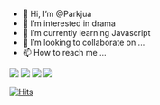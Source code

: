 - 👋 Hi, I’m @Parkjua
- 👀 I’m interested in drama
- 🌱 I’m currently learning Javascript
- 💞️ I’m looking to collaborate on ...
- 📫 How to reach me ...

<img src="https://img.shields.io/badge/HTML5-E34F26?style=flat-square&logo=HTML5&logoColor=white"/></a>
<img src="https://img.shields.io/badge/CSS3-1572B6?style=flat-square&logo=CSS3&logoColor=white"/></a>
<img src="https://img.shields.io/badge/Adobe-FF0000?style=flat-square&logo=Adobe&logoColor=white"/></a>
<img src="https://img.shields.io/badge/After Effects-9999FF?style=flat-square&logo=Adobe After Effects&logoColor=white"/></a>



[![Hits](https://hits.seeyoufarm.com/api/count/incr/badge.svg?url=https%3A%2F%2Fgithub.com%2Fgjbae1212%2Fhit-counter&count_bg=%236783F9&title_bg=%23C7E808&icon=&icon_color=%23E7E7E7&title=hits&edge_flat=false)](https://hits.seeyoufarm.com)

<!---
Parkjua/Parkjua is a ✨ special ✨ repository because its `README.md` (this file) appears on your GitHub profile.
You can click the Preview link to take a look at your changes.
--->
